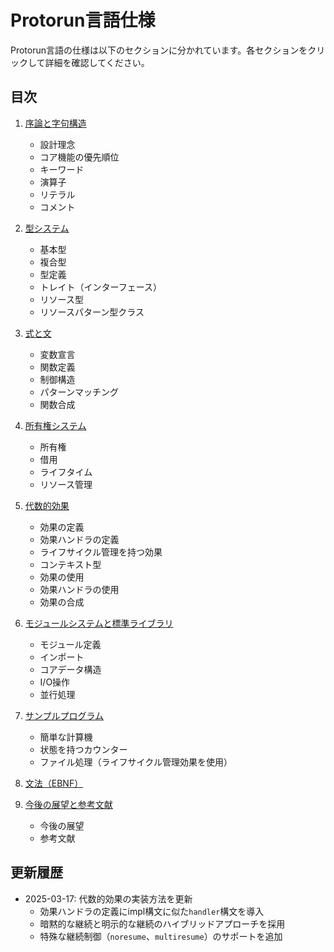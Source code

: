 # Protorun言語仕様

Protorun言語の仕様は以下のセクションに分かれています。各セクションをクリックして詳細を確認してください。

## 目次

1. [序論と字句構造](language-spec/01-introduction.md)
   - 設計理念
   - コア機能の優先順位
   - キーワード
   - 演算子
   - リテラル
   - コメント

2. [型システム](language-spec/02-type-system.md)
   - 基本型
   - 複合型
   - 型定義
   - トレイト（インターフェース）
   - リソース型
   - リソースパターン型クラス

3. [式と文](language-spec/03-expressions.md)
   - 変数宣言
   - 関数定義
   - 制御構造
   - パターンマッチング
   - 関数合成

4. [所有権システム](language-spec/04-ownership.md)
   - 所有権
   - 借用
   - ライフタイム
   - リソース管理

5. [代数的効果](language-spec/05-algebraic-effects.md)
   - 効果の定義
   - 効果ハンドラの定義
   - ライフサイクル管理を持つ効果
   - コンテキスト型
   - 効果の使用
   - 効果ハンドラの使用
   - 効果の合成

6. [モジュールシステムと標準ライブラリ](language-spec/06-modules.md)
   - モジュール定義
   - インポート
   - コアデータ構造
   - I/O操作
   - 並行処理

7. [サンプルプログラム](language-spec/07-examples.md)
   - 簡単な計算機
   - 状態を持つカウンター
   - ファイル処理（ライフサイクル管理効果を使用）

8. [文法（EBNF）](language-spec/08-grammar.md)

9. [今後の展望と参考文献](language-spec/09-future.md)
   - 今後の展望
   - 参考文献

## 更新履歴

- 2025-03-17: 代数的効果の実装方法を更新
  - 効果ハンドラの定義にimpl構文に似た`handler`構文を導入
  - 暗黙的な継続と明示的な継続のハイブリッドアプローチを採用
  - 特殊な継続制御（`noresume`、`multiresume`）のサポートを追加
